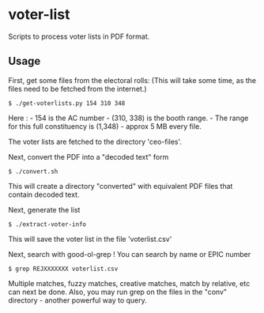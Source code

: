 voter-list
==========

Scripts to process voter lists in PDF format.

Usage
-----

First, get some files from the electoral rolls:
(This will take some time, as the files need to be fetched
from the internet.)

    $ ./get-voterlists.py 154 310 348

Here :
    - 154 is the AC number
    - (310, 338) is the booth range.
    - The range for this full constituency is (1,348) - approx
      5 MB every file.

The voter lists are fetched to the directory 'ceo-files'.

Next, convert the PDF into a "decoded text" form

    $ ./convert.sh

This will create a directory "converted" with equivalent PDF files
that contain decoded text.

Next, generate the list

    $ ./extract-voter-info 

This will save the voter list in the file 'voterlist.csv'

Next, search with good-ol-grep ! You can search by name or
EPIC number

    $ grep REJXXXXXXX voterlist.csv

Multiple matches, fuzzy matches, creative matches, match by
relative, etc can next be done.  Also, you may run grep on the
files in the "conv" directory - another powerful way to query.
